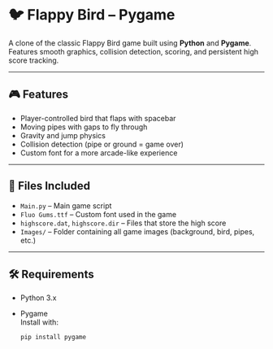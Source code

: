 # 🐦 Flappy Bird – Pygame

A clone of the classic Flappy Bird game built using **Python** and **Pygame**. Features smooth graphics, collision detection, scoring, and persistent high score tracking.

---

## 🎮 Features

- Player-controlled bird that flaps with spacebar  
- Moving pipes with gaps to fly through  
- Gravity and jump physics  
- Collision detection (pipe or ground = game over)  
- Custom font for a more arcade-like experience

---

## 📁 Files Included

- `Main.py` – Main game script  
- `Fluo Gums.ttf` – Custom font used in the game  
- `highscore.dat`, `highscore.dir` – Files that store the high score  
- `Images/` – Folder containing all game images (background, bird, pipes, etc.)

---

## 🛠 Requirements

- Python 3.x  
- Pygame  
  Install with:

  ```bash
  pip install pygame
